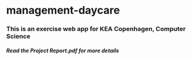 # management-daycare

<h3>This is an exercise web app for KEA Copenhagen, Computer Science</h3> 

<h5>Read the Project Report.pdf for more details</h5>
